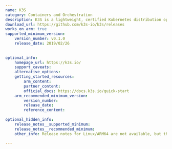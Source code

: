 ```yaml
---
name: K3S
category: Containers and Orchestration
description: K3S is a lightweight, certified Kubernetes distribution optimized for IoT, edge computing, and resource-constrained environments.
download_url: https://github.com/k3s-io/k3s/releases
works_on_arm: true
supported_minimum_version:
    version_number: v0.1.0
    release_date: 2019/02/26
 
 
optional_info:
    homepage_url: https://k3s.io/
    support_caveats:
    alternative_options:
    getting_started_resources:
        arm_content:
        partner_content:
        official_docs: https://docs.k3s.io/quick-start
    arm_recommended_minimum_version:
        version_number:
        release_date:
        reference_content:
 
optional_hidden_info:
    release_notes__supported_minimum: 
    release_notes__recommended_minimum:
    other_info: Release notes for Linux/ARM64 are not available, but the Linux/ARM64 binaries are rolled out from version 0.1.0 onwards. The README.md in version 0.1.0 confirms the Linux/ARM64 support.
 
---
```

